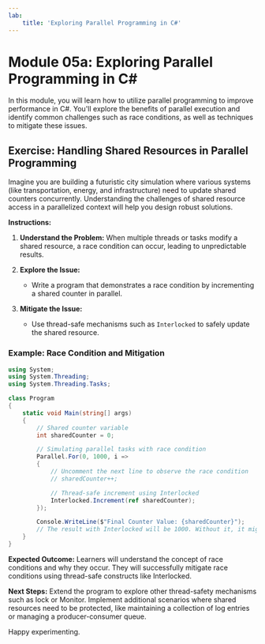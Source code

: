 ```yaml
---
lab:
    title: 'Exploring Parallel Programming in C#'
---
```

# Module 05a: Exploring Parallel Programming in C#
In this module, you will learn how to utilize parallel programming to improve performance in C#. You'll explore the benefits of parallel execution and identify common challenges such as race conditions, as well as techniques to mitigate these issues.

## Exercise: Handling Shared Resources in Parallel Programming
Imagine you are building a futuristic city simulation where various systems (like transportation, energy, and infrastructure) need to update shared counters concurrently. Understanding the challenges of shared resource access in a parallelized context will help you design robust solutions.

**Instructions:**

1. **Understand the Problem:** When multiple threads or tasks modify a shared resource, a race condition can occur, leading to unpredictable results.

2. **Explore the Issue:**
   - Write a program that demonstrates a race condition by incrementing a shared counter in parallel.

3. **Mitigate the Issue:**
   - Use thread-safe mechanisms such as `Interlocked` to safely update the shared resource.

### Example: Race Condition and Mitigation

```csharp
using System;
using System.Threading;
using System.Threading.Tasks;

class Program
{
    static void Main(string[] args)
    {
        // Shared counter variable
        int sharedCounter = 0;

        // Simulating parallel tasks with race condition
        Parallel.For(0, 1000, i =>
        {
            // Uncomment the next line to observe the race condition
            // sharedCounter++;

            // Thread-safe increment using Interlocked
            Interlocked.Increment(ref sharedCounter);
        });

        Console.WriteLine($"Final Counter Value: {sharedCounter}");
        // The result with Interlocked will be 1000. Without it, it might be less due to race conditions.
    }
}
```

**Expected Outcome:**
Learners will understand the concept of race conditions and why they occur.
They will successfully mitigate race conditions using thread-safe constructs like Interlocked.

**Next Steps:**
Extend the program to explore other thread-safety mechanisms such as lock or Monitor.
Implement additional scenarios where shared resources need to be protected, like maintaining a collection of log entries or managing a producer-consumer queue.

Happy experimenting.
